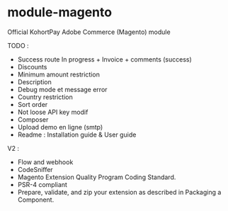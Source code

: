 # module-magento

Official KohortPay Adobe Commerce (Magento) module

TODO :
- Success route In progress + Invoice + comments (success)
- Discounts
- Minimum amount restriction 
- Description 
- Debug mode et message error
- Country restriction
- Sort order
- Not loose API key modif
- Composer
- Upload demo en ligne (smtp)
- Readme : Installation guide & User guide


V2 : 
- Flow and webhook
- CodeSniffer
- Magento Extension Quality Program Coding Standard.
- PSR-4 compliant
- Prepare, validate, and zip your extension as described in Packaging a Component.